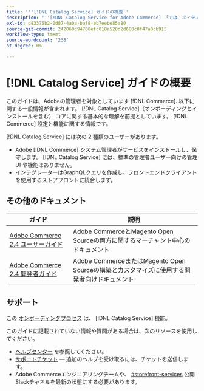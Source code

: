 ```yaml
---
title: '''[!DNL Catalog Service] ガイドの概要`'
description: '''[!DNL Catalog Service for Adobe Commerce] 「では、ネイティブのAdobe Commerce GraphQLクエリよりも速く、製品表示ページと製品リストページのコンテンツを取得できます。」'
exl-id: d83375b2-0d87-4a0a-baf8-eb7eebe85a80
source-git-commit: 242060d94700efc018a520d2d680c0f47a0cb915
workflow-type: tm+mt
source-wordcount: '238'
ht-degree: 0%

---
```


# [!DNL Catalog Service] ガイドの概要

このガイドは、Adobeの管理者を対象としています [!DNL Commerce]. 以下に関する一般情報が含まれます。 [!DNL Catalog Service]（オンボーディングとインストールを含む） コアに関する基本的な理解を前提としています。 [!DNL Commerce] 設定と機能に関する情報です。

[!DNL Catalog Service] には次の 2 種類のユーザーがあります。

* Adobe [!DNL Commerce] システム管理者がサービスをインストールし、保守します。 [!DNL Catalog Service] には、標準の管理者ユーザー向けの管理 UI や機能はありません。
* インテグレーターはGraphQLクエリを作成し、フロントエンドクライアントを使用するストアフロントに統合します。

## その他のドキュメント

| ガイド | 説明 |
|------ | ----------- |
| [Adobe Commerce 2.4 ユーザーガイド](https://experienceleague.adobe.com/docs/commerce.html) | Adobe CommerceとMagento Open Sourceの両方に関するマーチャント中心のドキュメント |
| [Adobe Commerce 2.4 開発者ガイド](https://developer.adobe.com/commerce/docs) | Adobe CommerceまたはMagento Open Sourceの構築とカスタマイズに使用する開発者向けドキュメント |

## サポート

この [オンボーディングプロセス](https://experienceleague.adobe.com/docs/commerce-merchant-services/catalog-service/installation.html) は、 [!DNL Catalog Service] 機能。

このガイドに記載されていない情報や質問がある場合は、次のリソースを使用してください。

* [ヘルプセンター](https://experienceleague.adobe.com/docs/commerce-knowledge-base/kb/overview.html) を参照してください。
* [サポートチケット](https://experienceleague.adobe.com/docs/commerce-knowledge-base/kb/help-center-guide/magento-help-center-user-guide.html#submit-ticket)  — 追加のヘルプを受け取るには、チケットを送信します。
* Adobe Commerceエンジニアリングチームや、 [#storefront-services](https://magentocommeng.slack.com/archives/C03HVPG8RS4) 公開Slackチャネルを最新の状態にする必要があります。
